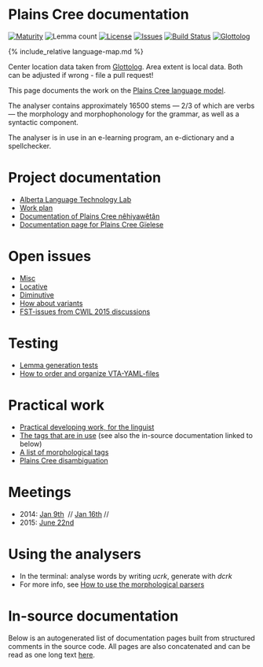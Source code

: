 # Plains Cree documentation

<div class="twocolumn map" markdown="1">

[![Maturity](https://img.shields.io/endpoint?url=https%3A%2F%2Fraw.githubusercontent.com%2Fgiellalt%2Flang-crk%2Fgh-pages%2Fmaturity.json)](https://giellalt.github.io/MaturityClassification.html)
![Lemma count](https://img.shields.io/endpoint?url=https%3A%2F%2Fraw.githubusercontent.com%2Fgiellalt%2Flang-crk%2Fgh-pages%2Flemmacount.json)
[![License](https://img.shields.io/github/license/giellalt/lang-crk)](https://github.com/giellalt/lang-crk/blob/main/LICENSE)
[![Issues](https://img.shields.io/github/issues/giellalt/lang-crk)](https://github.com/giellalt/lang-crk/issues)
[![Build Status](https://builds.giellalt.org/api/badge/lang-crk?label=CI)](https://builds.giellalt.org/pipelines/lang-crk/builds/latest)
[![Glottolog](https://img.shields.io/badge/Glottolog-green)](https://glottolog.org/resource/languoid/id/plai1258)

{% include_relative language-map.md %}

Center location data taken from [Glottolog](https://glottolog.org/). Area extent is local data. Both can be adjusted if wrong - file a pull request!

</div>

This page documents the work on the [Plains Cree language model](http://github.com/giellalt-crk). 

The analyser contains approximately 16500 stems — 2/3 of which are verbs —
the morphology and morphophonology for the grammar, as well
as a syntactic component.

The analyser is in use in an e-learning program, an e-dictionary
and a spellchecker.

# Project documentation

* [Alberta Language Technology Lab](http://altlab.artsrn.ualberta.ca/)
* [Work plan](WorkPlan.md)
* [Documentation of Plains Cree nêhiyawêtân](http://giellatekno.uit.no/ped/crkdoc/oahpa/crk-oahpa.html)
* [Documentation page for Plains Cree Gïelese](http://giellatekno.uit.no/ped/crkdoc/gielese/crk-gielese.html)

# Open issues
* [Misc](Notes.md)
* [Locative](locative.md)
* [Diminutive](diminutive.md)
* [How about variants](variation.md)
* [FST-issues from CWIL 2015 discussions](cwil2015_fst_notes.md)

# Testing
* [Lemma generation tests](LemmaGenerationTests.md)
* [How to order and organize VTA-YAML-files](VTA-YAML.md)

# Practical work
* [Practical developing work, for the linguist](developingwork.md)
* [The tags that are in use](https://github.com/giellalt/lang-crk/blob/main/src/fst/root.lexc) (see also the in-source documentation linked to below)
* [A list of morphological tags](/lang/common/MorphologicalTags.html)
* [Plains Cree disambiguation](PlainsCreeDisambiguation.md)

# Meetings

- 2014: [Jan 9th](meetings/140110.md)  // [Jan 16th](meetings/140116.md) //
- 2015: [June 22nd](meetings/150622.md)

# Using the analysers

* In the terminal: analyse words by writing *ucrk*, generate with *dcrk*
* For more info, see [How to use the morphological parsers](/tools/docu-sme-manual.html)

# In-source documentation

Below is an autogenerated list of documentation pages built from structured comments in the source code. All pages are also concatenated and can be read as one long text [here](crk.md).

